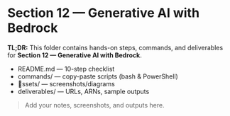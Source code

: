 ﻿# Section 12 — Generative AI with Bedrock

**TL;DR:** This folder contains hands-on steps, commands, and deliverables for **Section 12 — Generative AI with Bedrock**.

- README.md — 10-step checklist
- commands/ — copy-paste scripts (bash & PowerShell)
- ssets/ — screenshots/diagrams
- deliverables/ — URLs, ARNs, sample outputs

> Add your notes, screenshots, and outputs here.
